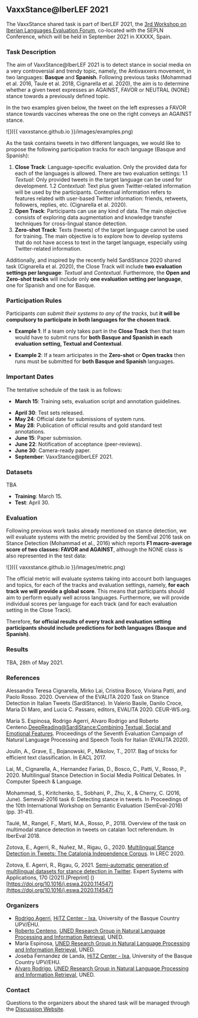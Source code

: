 ## VaxxStance@IberLEF 2021

The VaxxStance shared task is part of IberLEF 2021, the [3rd Workshop on Iberian Languages Evaluation Forum](https://sites.google.com/view/iberlef2021), co-located with the SEPLN Conference, which will be held in September 2021 in XXXXX, Spain.

### Task Description

The aim of VaxxStance@IberLEF 2021 is to detect stance in social media on a very controversial and trendy topic, namely, the Antivaxxers movement, in two languages: **Basque** and **Spanish**. Following previous tasks (Mohammad et al. 2016, Taule et al. 2018, Cignarella et al. 2020), the aim is to determine whether a given tweet expresses an AGAINST, FAVOR or NEUTRAL (NONE) stance towards a previously defined topic.

In the two examples given below, the tweet on the left expresses a FAVOR stance towards vaccines whereas the one on the right conveys an AGAINST stance.

![]({{ vaxxstance.github.io }}/images/examples.png) 

<!--- ![]({{ vaxxstance.github.io }}/images/es-example.png) --->

As the task contains tweets in two different languages, we would like to propose the following participation tracks for each language (Basque and Spanish):

1. **Close Track**: Language-specific evaluation. Only the provided data for each of the languages is allowed. There are two evaluation settings:
1.1 *Textual*: Only provided tweets in the target language can be used for development.
1.2 *Contextual*: Text plus given Twitter-related information will be used by the participants. Contextual information refers to features related with user-based Twitter information: friends, retweets, followers, replies, etc. (Cignarella et al. 2020).
2. **Open Track**: Participants can use any kind of data. The main objective consists of exploring data augmentation and knowledge transfer techniques for cross-lingual stance detection.
3. **Zero-shot Track**: Texts (tweets) of the target language cannot be used for training. The main objective is to explore how to develop systems that do not have access to text in the target language, especially using Twitter-related information.

Additionally, and inspired by the recently held SardiStance 2020 shared task (Cignarella et al. 2020), the Close Track will include **two evaluation settings per language**: *Textual* and *Contextual*. Furthermore, the **Open and Zero-shot tracks** will include only **one evaluation setting per language**, one for Spanish and one for Basque.

### Participation Rules

Participants *can submit their systems to any of the tracks*, but **it will be compulsory to participate in both languages for the chosen track**.

+ **Example 1**: If a team only takes part in the **Close Track** then that team would have to submit runs for **both Basque and Spanish in each evaluation setting, Textual and Contextual**. 

+ **Example 2**: If a team articipates in the **Zero-shot** or **Open tracks** then runs must be submitted for **both Basque and Spanish** languages.

### Important Dates

The tentative schedule of the task is as follows:

+ **March 15**: Training sets, evaluation script and annotation guidelines.
<!--- + **April 1**: Development sets. --->
+ **April 30**: Test sets released.
+ **May 24**: Official date for submissions of system runs.
+ **May 28**: Publication of official results and gold standard test annotations.
+ **June 15**: Paper submission.
+ **June 22**: Notification of acceptance (peer-reviews).
+ **June 30**: Camera-ready paper.
+ **September**: VaxxStance@IberLEF 2021.


### Datasets

TBA

+ **Training**: March 15.
+ **Test**: April 30. 

### Evaluation

Following previous work tasks already mentioned on stance detection, we will evaluate systems with the metric provided by the SemEval 2016 task on Stance Detection (Mohammad et al., 2016) which reports **F1 macro-average score of two classes: FAVOR and AGAINST**, although the NONE class is also represented in the test data: 

![]({{ vaxxstance.github.io }}/images/metric.png) 

The official metric will evaluate systems taking into account both languages and topics, for each of the tracks and evaluation settings, namely, **for each track we will provide a global score**. This means that participants should aim to perform equally well across languages. Furthermore, we will provide individual scores per language for each track (and for each evaluation setting in the Close Track).

Therefore, **for official results of every track and evaluation setting participants should include predictions for both languages (Basque and Spanish)**.

<!--- We are planning to use the Codalab platform to manage submission and publication of evaluation results. --->

### Results

TBA, 28th of May 2021.

### References

Alessandra Teresa Cignarella, Mirko Lai, Cristina Bosco, Viviana Patti, and Paolo Rosso. 2020. Overview of the EVALITA 2020 Task on Stance Detection in Italian Tweets (SardiStance). In Valerio Basile, Danilo Croce, Maria Di Maro, and Lucia C. Passaro, editors, EVALITA 2020. CEUR-WS.org.

María S. Espinosa, Rodrigo Agerri, Alvaro Rodrigo and Roberto Centeno.[DeepReading@SardiStance:Combining Textual, Social and Emotional Features](http://ceur-ws.org/Vol-2765/paper120.pdf). Proceedings of the Seventh Evaluation Campaign of Natural Language Processing and Speech Tools for Italian (EVALITA 2020).

Joulin, A., Grave, E., Bojanowski, P., Mikolov, T., 2017. Bag of tricks for efficient text classification. In EACL 2017.

Lai, M., Cignarella, A., Hernandez Farias, D., Bosco, C., Patti, V., Rosso, P., 2020. Multilingual Stance Detection in Social Media Political Debates. In Computer Speech & Language.

Mohammad, S., Kiritchenko, S., Sobhani, P., Zhu, X., & Cherry, C. (2016, June). Semeval-2016 task 6: Detecting stance in tweets. In Proceedings of the 10th International Workshop on Semantic Evaluation (SemEval-2016) (pp. 31-41). 

Taulé, M., Rangel, F., Martí, M.A., Rosso, P., 2018. Overview of the task on multimodal stance detection in tweets on catalan 1oct referendum. In IberEval 2018. 

Zotova, E., Agerri, R., Nuñez, M., Rigau, G., 2020. [Multilingual Stance Detection in Tweets: The Catalonia Independence Corpus](https://www.aclweb.org/anthology/2020.lrec-1.171.pdf). In LREC 2020.

Zotova, E. Agerri, R., Rigau, G, 2021. [Semi-automatic generation of multilingual datasets for stance detection in Twitter](https://authors.elsevier.com/a/1cOaa_LnESXY5N). Expert Systems with Applications, 170 (2021).[Preprint] ()[https://doi.org/10.1016/j.eswa.2020.114547](https://doi.org/10.1016/j.eswa.2020.114547)

### Organizers

+ [Rodrigo Agerri](https://ragerri.github.io/), [HiTZ Center - Ixa](http://www.hitz.eus/), University of the Basque Country UPV/EHU.
+ [Roberto Centeno](http://nlp.uned.es/~rcenteno/), [UNED Research Group in Natural Language Processing and Information Retrieval](https://sites.google.com/view/nlp-uned/home), UNED.
+ María Espinosa, [UNED Research Group in Natural Language Processing and Information Retrieval](https://sites.google.com/view/nlp-uned/home), UNED.
+ Joseba Fernandez de Landa,  [HiTZ Center - Ixa](http://www.hitz.eus/), University of the Basque Country UPV/EHU.
+ [Alvaro Rodrigo](http://nlp.uned.es/~alvarory),  [UNED Research Group in Natural Language Processing and Information Retrieval](https://sites.google.com/view/nlp-uned/home), UNED.

### Contact

Questions to the organizers about the shared task will be managed through the [Discussion Website](https://github.com/vaxxstance/vaxxstance.github.io/discussions).
